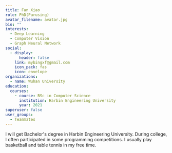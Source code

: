 ```yaml
---
title: Fan Xiao
role: PhD(Purusing)
avatar_filename: avatar.jpg
bio: ""
interests:
  - Deep Learning
  - Computer Vision
  - Graph Neural Network
social:
  - display:
      header: false
    link: mybingxf@gmail.com
    icon_pack: fas
    icon: envelope
organizations:
  - name: Wuhan University
education:
  courses:
    - course: BSc in Computer Science
      institution: Harbin Engineering University
      year: 2021
superuser: false
user_groups:
  - Teammates
---
```

<!--StartFragment-->

I will get Bachelor's degree in Harbin Engineering University. During college, I often participated in some programming competitions. I usually play basketball and table tennis in my free time.

<!--EndFragment-->